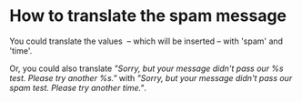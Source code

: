 # How to translate the spam message

You could translate the values  – which will be inserted – with 'spam' and 'time'. 

Or, you could also translate *"Sorry, but your message didn't pass our %s test. Please try another %s."* 
with *"Sorry, but your message didn't pass our spam test. Please try another time."*.
